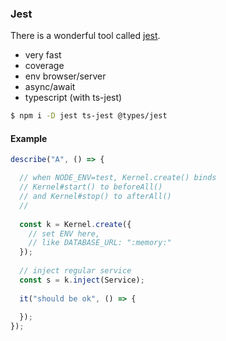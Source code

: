 ### Jest

There is a wonderful tool called [jest](https://facebook.github.io/jest/).

- very fast
- coverage
- env browser/server
- async/await
- typescript (with ts-jest)

```bash
$ npm i -D jest ts-jest @types/jest
```

#### Example

```ts
describe("A", () => {

  // when NODE_ENV=test, Kernel.create() binds 
  // Kernel#start() to beforeAll()
  // and Kernel#stop() to afterAll()
  // 
  
  const k = Kernel.create({
    // set ENV here,
    // like DATABASE_URL: ":memory:"
  });
  
  // inject regular service
  const s = k.inject(Service);
  
  it("should be ok", () => {
  
  });
});
```
